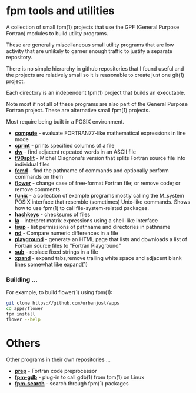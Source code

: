 # fpm tools and utilities

A collection of small fpm(1) projects that use the GPF (General Purpose
Fortran) modules to build utility programs.

These are generally miscellaneous small utility programs that are low activity
that are unlikely to garner enough traffic to justify a separate repository.

There is no simple hierarchy in github repositories that I found useful and the
projects are relatively small so it is reasonable to create just one git(1) 
project.

Each directory is an independent fpm(1) project that builds an executable.

Note most if not all of these programs are also part of the General
Purpose Fortran project. These are alternative small fpm(1) projects.

Most require being built in a POSIX environment.

+ [**compute**](https://github.com/urbanjost/apps/blob/main/compute/README.md) - 
  evaluate FORTRAN77-like mathematical expressions in line mode
+ [**cprint**](https://github.com/urbanjost/apps/blob/main/cprint/README.md) - 
  prints specified columns of a file
+ [**dw**](https://github.com/urbanjost/apps/blob/main/dw/README.md) - 
  find adjacent repeated words in an ASCII file
+ [**f90split**](https://github.com/urbanjost/apps/blob/main/f90split/README.md) - 
  Michel Olagnons's version that splits Fortran source file into individual files
+ [**fcmd**](https://github.com/urbanjost/apps/blob/main/fcmd/README.md) - 
  find the pathname of commands and optionally perform commands on them
+ [**flower**](https://github.com/urbanjost/apps/blob/main/flower/README.md) - 
  change case of free-format Fortran file; or remove code; or remove comments
+ [**funix**](https://github.com/urbanjost/apps/blob/main/funix/README.md) - 
  a collection of example programs mostly calling the M_system POSIX interface
  that resemble (sometimes) Unix-like commands. Shows how to use fpm(1) to
  call file-system-related packages.
+ [**hashkeys**](https://github.com/urbanjost/apps/blob/main/hashkeys/README.md) - 
  checksums of files
+ [**la**](https://github.com/urbanjost/apps/blob/main/la/README.md) - 
  interpret matrix expressions using a shell-like interface
+ [**lsup**](https://github.com/urbanjost/apps/blob/main/lsup/README.md) - 
  list permissions of pathname and directories in pathname
+ [**nd**](https://github.com/urbanjost/apps/blob/main/nd/README.md) -
  Compare numeric differences in a file
+ [**playground**](https://github.com/urbanjost/apps/blob/main/playground/README.md) -
  generate an HTML page that lists and downloads a list of Fortran source files to "Fortran Playground"
+ [**sub**](https://github.com/urbanjost/apps/blob/main/sub/README.md) -
  replace fixed strings in a file
+ [**xpand**](https://github.com/urbanjost/apps/blob/main/xpand/README.md) -
  expand tabs,remove trailing white space and adjacent blank lines somewhat like expand(1)

### Building ...

For example, to build flower(1) using fpm(1):
```bash
git clone https://github.com/urbanjost/apps
cd apps/flower
fpm install
flower --help
```
# Others

Other programs in their own repositories ...

+ [**prep**](https://github.com/urbanjost/prep) - Fortran code preprocessor
+ [**fpm-gdb**](https://github.com/urbanjost/fpm-gdb) - plug-in to call gdb(1) from fpm(1) on Linux
+ [**fpm-search**](https://github.com/urbanjost/fpm-search) - search through fpm(1) packages
